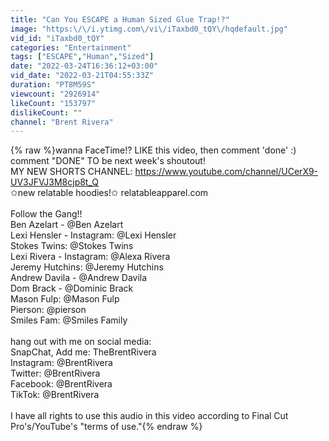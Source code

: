 ```yaml
---
title: "Can You ESCAPE a Human Sized Glue Trap!?"
image: "https:\/\/i.ytimg.com\/vi\/iTaxbd0_tQY\/hqdefault.jpg"
vid_id: "iTaxbd0_tQY"
categories: "Entertainment"
tags: ["ESCAPE","Human","Sized"]
date: "2022-03-24T16:36:12+03:00"
vid_date: "2022-03-21T04:55:33Z"
duration: "PT8M59S"
viewcount: "2926914"
likeCount: "153797"
dislikeCount: ""
channel: "Brent Rivera"
---
```

{% raw %}wanna FaceTime!? LIKE this video, then comment 'done' :)<br />comment &quot;DONE&quot; TO be next week's shoutout!  <br />MY NEW SHORTS CHANNEL: <a rel="nofollow" target="blank" href="https://www.youtube.com/channel/UCerX9-UV3JFVJ3M8cjp8t_Q">https://www.youtube.com/channel/UCerX9-UV3JFVJ3M8cjp8t_Q</a><br />✩new relatable hoodies!✩ relatableapparel.com<br /><br />Follow the Gang!! <br />Ben Azelart -  @Ben Azelart  <br />Lexi Hensler - Instagram: @Lexi Hensler   <br />Stokes Twins: @Stokes Twins  <br />Lexi Rivera - Instagram: @Alexa Rivera <br />Jeremy Hutchins:  @Jeremy Hutchins  <br />Andrew Davila -  @Andrew Davila <br />Dom Brack - @Dominic Brack <br />Mason Fulp: @Mason Fulp <br />Pierson: @pierson <br />Smiles Fam: @Smiles Family <br /><br />hang out with me on social media:<br />SnapChat, Add me: TheBrentRivera<br />Instagram: @BrentRivera<br />Twitter: @BrentRivera<br />Facebook: @BrentRivera<br />TikTok: @BrentRivera<br /><br />I have all rights to use this audio in this video according to Final Cut Pro's/YouTube's &quot;terms of use.&quot;{% endraw %}
